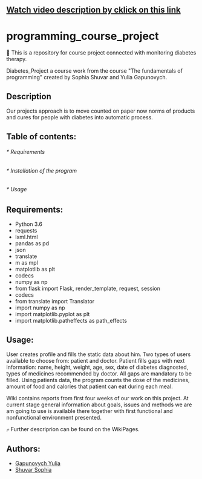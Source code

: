 

 ## [Watch video description by cklick on this link ](https://youtu.be/7VAOEVAKvGg "Watch video description")


# programming_course_project


:paperclip: This is a repository for course project connected with monitoring diabetes therapy.


Diabetes_Project a course work from the course "The fundamentals of programming"
 created by Sophia Shuvar and Yulia Gapunovych.

## Description
Our projects approach is to move counted on paper now norms of products and cures
for people with diabetes into automatic process.


## Table of contents:
###### *  Requirements
###### * Installation of the program
###### * Usage


## Requirements:
* Python 3.6
* requests
* lxml.html
* pandas as pd
* json
* translate
* m as mpl
* matplotlib as plt
* codecs
* numpy as np
* from flask import Flask, render_template, request, session
* codecs
* from translate import Translator
* import numpy as np
* import matplotlib.pyplot as plt
* import matplotlib.patheffects as path_effects


## Usage:
User creates profile and fills the static data about him. Two types of users
available to choose from: patient and doctor. Patient fills gaps with next
information: name, height, weight, age, sex, date of diabetes diagnosted, types
of medicines recommended by doctor. All gaps are mandatory to be filled.
Using patients data, the program counts the dose of the medicines, amount of
food and calories that patient can eat during each meal.


Wiki contains reports from first four weeks of our work on this project. At
current stage general information about goals, issues and methods we are am
going to use is available there together with first functional and nonfunctional
environment presented.

:arrow_heading_up: Further descriprion can be found on the WikiPages.
## Authors:
- [Gapunovych Yulia](https://github.com/YulitaGap)
- [Shuvar Sophia](https://github.com/sophiashuv)
